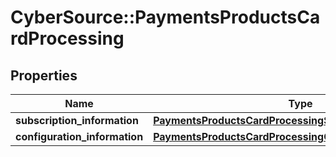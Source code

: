 # CyberSource::PaymentsProductsCardProcessing

## Properties
Name | Type | Description | Notes
------------ | ------------- | ------------- | -------------
**subscription_information** | [**PaymentsProductsCardProcessingSubscriptionInformation**](PaymentsProductsCardProcessingSubscriptionInformation.md) |  | [optional] 
**configuration_information** | [**PaymentsProductsCardProcessingConfigurationInformation**](PaymentsProductsCardProcessingConfigurationInformation.md) |  | [optional] 


